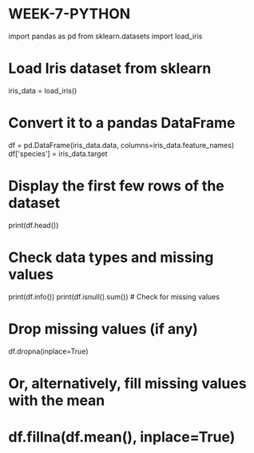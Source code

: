 # WEEK-7-PYTHON
import pandas as pd
from sklearn.datasets import load_iris

# Load Iris dataset from sklearn
iris_data = load_iris()

# Convert it to a pandas DataFrame
df = pd.DataFrame(iris_data.data, columns=iris_data.feature_names)
df['species'] = iris_data.target

# Display the first few rows of the dataset
print(df.head())

# Check data types and missing values
print(df.info())
print(df.isnull().sum())  # Check for missing values

# Drop missing values (if any)
df.dropna(inplace=True)

# Or, alternatively, fill missing values with the mean
# df.fillna(df.mean(), inplace=True)
